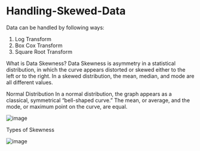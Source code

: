 # Handling-Skewed-Data

Data can be handled by following ways:

1. Log Transform
2. Box Cox Transform
3. Square Root Transform


What is Data Skewness?
Data Skewness is asymmetry in a statistical distribution, in which the curve appears distorted or skewed either to the left or to the right. 
In a skewed distribution, the mean, median, and mode are all different values.

Normal Distribution
In a normal distribution, the graph appears as a classical, symmetrical “bell-shaped curve.” The mean, or average, and the mode, or maximum point on the curve, are equal.

![image](https://user-images.githubusercontent.com/108605935/208627800-7d1bf5e3-148a-4799-887f-f2231a5207b8.png)

Types of Skewness

![image](https://user-images.githubusercontent.com/108605935/208628060-47ee09ac-a29c-4c7c-aa83-731aae161ee7.png)
